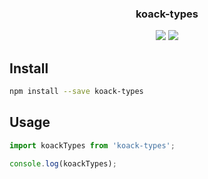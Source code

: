 <h3 align="center">
  koack-types
</h3>

<p align="center">
  
</p>

<p align="center">
  <a href="https://npmjs.org/package/koack-types"><img src="https://img.shields.io/npm/v/koack-types.svg?style=flat-square"></a>
  <a href="https://david-dm.org/koack/koack?path=packages/koack-types"><img src="https://david-dm.org/koack/koack?path=packages/koack-types.svg?style=flat-square"></a>
</p>

## Install

```bash
npm install --save koack-types
```

## Usage

```js
import koackTypes from 'koack-types';

console.log(koackTypes);
```
